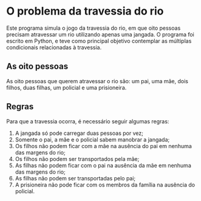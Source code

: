 # O problema da travessia do rio
Este programa simula o jogo da travessia do rio, em que oito pessoas precisam atravessar um rio utilizando apenas uma jangada. O programa foi escrito em Python, e teve como principal objetivo contemplar as múltiplas condicionais relacionadas à travessia.
## As oito pessoas
As oito pessoas que querem atravessar o rio são: um pai, uma mãe, dois filhos, duas filhas, um policial e uma prisioneira.
## Regras
Para que a travessia ocorra, é necessário seguir algumas regras:
1. A jangada só pode carregar duas pessoas por vez;
2. Somente o pai, a mãe e o policial sabem manobrar a jangada;
3. Os filhos não podem ficar com a mãe na ausência do pai em nenhuma das margens do rio;
4. Os filhos não podem ser transportados pela mãe;
5. As filhas não podem ficar com o pai na ausência da mãe em nenhuma das margens do rio;
6. As filhas não podem ser transportadas pelo pai;
7. A prisioneira não pode ficar com os membros da família na ausência do policial.
